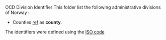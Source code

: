 OCD Division Identifier
This folder list the following administrative divisions of Norway :

* Counties [ref](https://en.wikipedia.org/wiki/Counties_of_Norway) as **county**.

The identifiers were defined using the [ISO code](https://www.iso.org/obp/ui/#iso:code:3166:NO)
